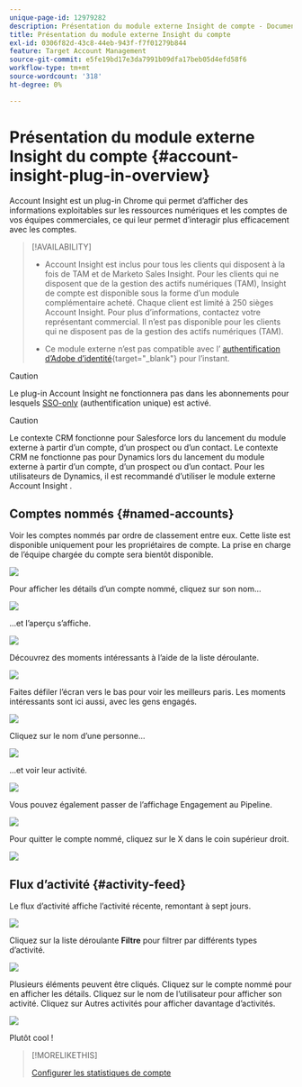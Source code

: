 ```yaml
---
unique-page-id: 12979282
description: Présentation du module externe Insight de compte - Documents Marketo - Documentation du produit
title: Présentation du module externe Insight du compte
exl-id: 0306f82d-43c8-44eb-943f-f7f01279b844
feature: Target Account Management
source-git-commit: e5fe19bd17e3da7991b09dfa17beb05d4efd58f6
workflow-type: tm+mt
source-wordcount: '318'
ht-degree: 0%

---
```


# Présentation du module externe Insight du compte {#account-insight-plug-in-overview}

Account Insight est un plug-in Chrome qui permet d’afficher des informations exploitables sur les ressources numériques et les comptes de vos équipes commerciales, ce qui leur permet d’interagir plus efficacement avec les comptes.

>[!AVAILABILITY]
>
>* Account Insight est inclus pour tous les clients qui disposent à la fois de TAM et de Marketo Sales Insight. Pour les clients qui ne disposent que de la gestion des actifs numériques (TAM), Insight de compte est disponible sous la forme d’un module complémentaire acheté. Chaque client est limité à 250 sièges Account Insight. Pour plus d’informations, contactez votre représentant commercial. Il n’est pas disponible pour les clients qui ne disposent pas de la gestion des actifs numériques (TAM).
>
>* Ce module externe n’est pas compatible avec l’ [authentification d’Adobe d’identité](/help/marketo/product-docs/administration/marketo-with-adobe-identity/adobe-identity-management-overview.md){target="_blank"} pour l’instant.

>[!CAUTION]
>
>Le plug-in Account Insight ne fonctionnera pas dans les abonnements pour lesquels [SSO-only](/help/marketo/product-docs/administration/additional-integrations/restrict-user-login-to-sso-only.md) (authentification unique) est activé.

>[!CAUTION]
>
>Le contexte CRM fonctionne pour Salesforce lors du lancement du module externe à partir d’un compte, d’un prospect ou d’un contact. Le contexte CRM ne fonctionne pas pour Dynamics lors du lancement du module externe à partir d’un compte, d’un prospect ou d’un contact. Pour les utilisateurs de Dynamics, il est recommandé d’utiliser le module externe Account Insight .

## Comptes nommés {#named-accounts}

Voir les comptes nommés par ordre de classement entre eux. Cette liste est disponible uniquement pour les propriétaires de compte. La prise en charge de l’équipe chargée du compte sera bientôt disponible.

![](assets/na1.png)

Pour afficher les détails d’un compte nommé, cliquez sur son nom...

![](assets/na3.png)

...et l’aperçu s’affiche.

![](assets/na4.png)

Découvrez des moments intéressants à l’aide de la liste déroulante.

![](assets/na5.png)

Faites défiler l’écran vers le bas pour voir les meilleurs paris. Les moments intéressants sont ici aussi, avec les gens engagés.

![](assets/na6.png)

Cliquez sur le nom d’une personne...

![](assets/na7.png)

...et voir leur activité.

![](assets/na8.png)

Vous pouvez également passer de l’affichage Engagement au Pipeline.

![](assets/na9.png)

Pour quitter le compte nommé, cliquez sur le X dans le coin supérieur droit.

![](assets/na10.png)

## Flux d’activité {#activity-feed}

Le flux d’activité affiche l’activité récente, remontant à sept jours.

![](assets/af1.png)

Cliquez sur la liste déroulante **Filtre** pour filtrer par différents types d’activité.

![](assets/af2.png)

Plusieurs éléments peuvent être cliqués. Cliquez sur le compte nommé pour en afficher les détails. Cliquez sur le nom de l’utilisateur pour afficher son activité. Cliquez sur Autres activités pour afficher davantage d’activités.

![](assets/af3.png)

Plutôt cool !

>[!MORELIKETHIS]
>
>[Configurer les statistiques de compte](/help/marketo/product-docs/target-account-management/setup-tam/set-up-account-insight.md)
